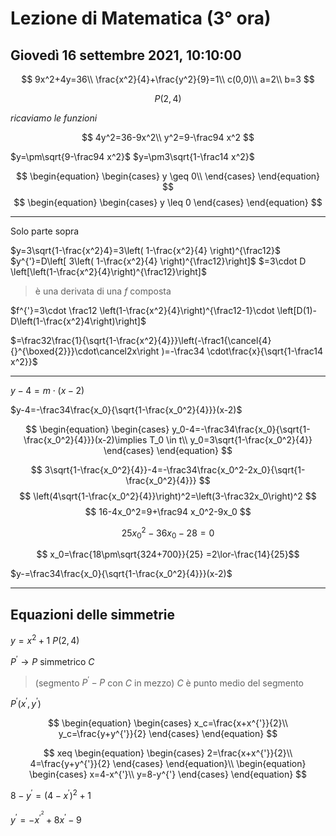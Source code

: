 # Lezione di Matematica (3° ora) 
## Giovedì 16 settembre 2021, 10:10:00

$$
9x^2+4y=36\\
\frac{x^2}{4}+\frac{y^2}{9}=1\\
c(0,0)\\
a=2\\
b=3
$$

$$
P(2,4)
$$

$ricaviamo$ $le$ $funzioni$

$$
4y^2=36-9x^2\\
y^2=9-\frac94 x^2 
$$


$y=\pm\sqrt{9-\frac94 x^2}$
$y=\pm3\sqrt{1-\frac14 x^2}$

$$
\begin{equation} \begin{cases} 
y \geq 0\\
 \end{cases} \end{equation}
$$
$$
\begin{equation} \begin{cases} 
y \leq 0
\end{cases} \end{equation}
$$

---


Solo parte sopra


$y=3\sqrt{1-\frac{x^2}4}=3\left( 1-\frac{x^2}{4} \right)^{\frac12}$
$y^{'}=D\left[ 3\left( 1-\frac{x^2}{4} \right)^{\frac12}\right]$ 
$=3\cdot D \left[\left(1-\frac{x^2}{4}\right)^{\frac12}\right]$
> è una derivata di una $f$ composta

$f^{'}=3\cdot \frac12 \left(1-\frac{x^2}{4}\right)^{\frac12-1}\cdot \left[D(1)-D\left(1-\frac{x^2}4\right)\right]$

$=\frac32\frac{1}{\sqrt{1-\frac{x^2}{4}}}\left(-\frac1{\cancel{4} {}^{\boxed{2}}}\cdot\cancel2x\right )=-\frac34 \cdot\frac{x}{\sqrt{1-\frac14 x^2}}$


---

$y-4=m\cdot(x-2)$



$y-4=-\frac34\frac{x_0}{\sqrt{1-\frac{x_0^2}{4}}}(x-2)$


$$
\begin{equation} \begin{cases} 
y_0-4=-\frac34\frac{x_0}{\sqrt{1-\frac{x_0^2}{4}}}(x-2)\implies T_0 \in t\\
y_0=3\sqrt{1-\frac{x_0^2}{4}}
 \end{cases} \end{equation}
$$


$$
3\sqrt{1-\frac{x_0^2}{4}}-4=-\frac34\frac{x_0^2-2x_0}{\sqrt{1-\frac{x_0^2}{4}}}
$$
$$
\left(4\sqrt{1-\frac{x_0^2}{4}}\right)^2=\left(3-\frac32x_0\right)^2
$$
$$
16-4x_0^2=9+\frac94 x_0^2-9x_0
$$

$$
25x_0^2-36x_0-28=0
$$


$$
x_0=\frac{18\pm\sqrt{324+700}}{25}
=2\lor-\frac{14}{25}$$


$y-=\frac34\frac{x_0}{\sqrt{1-\frac{x_0^2}{4}}}(x-2)$

---

## Equazioni delle simmetrie


$y=x^2+1$
$P(2,4)$

$P^{'}\to P \text{ simmetrico } C$

> (segmento $P^{'}-P$ con $C$ in mezzo)
> $C$ è punto medio del segmento

$P^{'}(x^{'},y^{'})$

$$
\begin{equation} \begin{cases} 
x_c=\frac{x+x^{'}}{2}\\
y_c=\frac{y+y^{'}}{2}
\end{cases} \end{equation}
$$


$$
xeq \begin{equation} \begin{cases} 
2=\frac{x+x^{'}}{2}\\
4=\frac{y+y^{'}}{2}
 \end{cases} \end{equation}\\
\begin{equation} \begin{cases}
x=4-x^{'}\\
y=8-y^{'} \end{cases} \end{equation}
$$


$8-y^{'}=(4-x^{'})^2+1$

$y^{'}=-x^{{'}^{{}^2}}+8x^{'}-9$
<!--stackedit_data:
eyJoaXN0b3J5IjpbNDQ3MDUzMzM3LC0xNTg0MTExNjQ0LDE5Nj
I1NDUyMTgsLTIyNTM4NDIwMiwtOTUxNDIxNDEzXX0=
-->